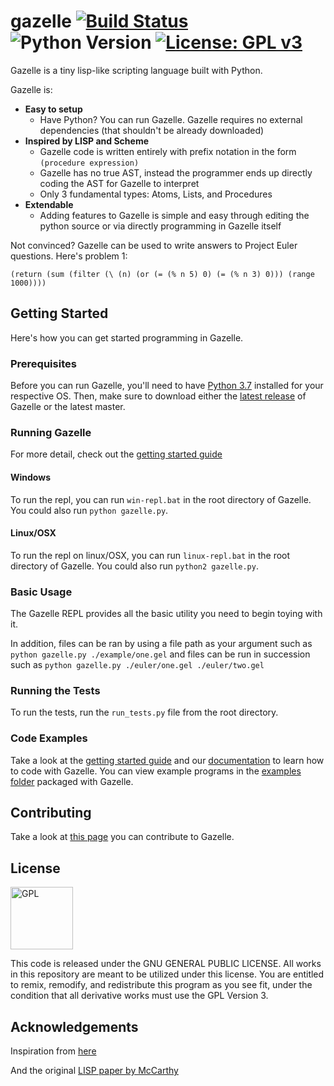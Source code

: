 # gazelle [![Build Status](https://travis-ci.org/surrsurus/gazelle.svg?branch=master)](https://travis-ci.org/surrsurus/gazelle) ![Python Version](https://img.shields.io/badge/python-3.7-green.svg)  [![License: GPL v3](https://img.shields.io/badge/License-GPL%20v3-blue.svg)](https://www.gnu.org/licenses/gpl-3.0) 

Gazelle is a tiny lisp-like scripting language built with Python.  

Gazelle is:
- **Easy to setup** 
  - Have Python? You can run Gazelle. Gazelle requires no external dependencies (that shouldn't be already downloaded)
- **Inspired by LISP and Scheme**
  - Gazelle code is written entirely with prefix notation in the form `(procedure expression)`
  - Gazelle has no true AST, instead the programmer ends up directly coding the AST for Gazelle to interpret
  - Only 3 fundamental types: Atoms, Lists, and Procedures
- **Extendable**
  - Adding features to Gazelle is simple and easy through editing the python source or via directly programming in Gazelle itself

Not convinced? Gazelle can be used to write answers to Project Euler questions. Here's problem 1:

```
(return (sum (filter (\ (n) (or (= (% n 5) 0) (= (% n 3) 0))) (range 1000))))
```

## Getting Started

Here's how you can get started programming in Gazelle.

### Prerequisites

Before you can run Gazelle, you'll need to have [Python 3.7](https://www.python.org/downloads/) installed for your respective OS. Then, make sure to download either the [latest release](https://github.com/surrsurus/gazelle/releases) of Gazelle or the latest master.

### Running Gazelle

For more detail, check out the [getting started guide](https://github.com/surrsurus/gazelle/wiki/Getting-Started)

#### Windows

To run the repl, you can run `win-repl.bat` in the root directory of Gazelle. You could also run `python gazelle.py`.

#### Linux/OSX

To run the repl on linux/OSX, you can run `linux-repl.bat` in the root directory of Gazelle. You could also run `python2 gazelle.py`.

### Basic Usage

The Gazelle REPL provides all the basic utility you need to begin toying with it.

In addition, files can be ran by using a file path as your argument such as `python gazelle.py ./example/one.gel` and files can be run in succession such as `python gazelle.py ./euler/one.gel ./euler/two.gel`

### Running the Tests

To run the tests, run the `run_tests.py` file from the root directory.

### Code Examples

Take a look at the [getting started guide](https://github.com/surrsurus/gazelle/wiki/Getting-Started) and our [documentation](https://github.com/surrsurus/gazelle/wiki/Documentation) to learn how to code with Gazelle. You can view example programs in the [examples folder](https://github.com/surrsurus/gazelle/tree/master/example) packaged with Gazelle.

## Contributing

Take a look at [this page](https://github.com/surrsurus/gazelle/blob/master/CONTRIBUTING.md) you can contribute to Gazelle.

## License

<img align="center" src="https://licensebuttons.net/l/GPL/2.0/88x62.png" alt="GPL" width=100>

This code is released under the GNU GENERAL PUBLIC LICENSE. All works in this repository are meant to be utilized under this license. You are entitled to remix, remodify, and redistribute this program as you see fit, under the condition that all derivative works must use the GPL Version 3.

## Acknowledgements

Inspiration from [here](http://norvig.com/lispy2.html)

And the original [LISP paper by McCarthy](http://www-formal.stanford.edu/jmc/recursive.html)



